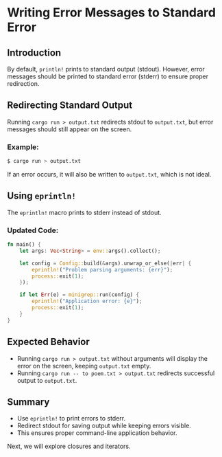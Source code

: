 # Writing Error Messages to Standard Error

## Introduction
By default, `println!` prints to standard output (stdout). However, error messages should be printed to standard error (stderr) to ensure proper redirection.

## Redirecting Standard Output
Running `cargo run > output.txt` redirects stdout to `output.txt`, but error messages should still appear on the screen.

### Example:
```sh
$ cargo run > output.txt
```
If an error occurs, it will also be written to `output.txt`, which is not ideal.

## Using `eprintln!`
The `eprintln!` macro prints to stderr instead of stdout.

### Updated Code:
```rust
fn main() {
    let args: Vec<String> = env::args().collect();

    let config = Config::build(&args).unwrap_or_else(|err| {
        eprintln!("Problem parsing arguments: {err}");
        process::exit(1);
    });

    if let Err(e) = minigrep::run(config) {
        eprintln!("Application error: {e}");
        process::exit(1);
    }
}
```

## Expected Behavior
- Running `cargo run > output.txt` without arguments will display the error on the screen, keeping `output.txt` empty.
- Running `cargo run -- to poem.txt > output.txt` redirects successful output to `output.txt`.

## Summary
- Use `eprintln!` to print errors to stderr.
- Redirect stdout for saving output while keeping errors visible.
- This ensures proper command-line application behavior.

Next, we will explore closures and iterators.

